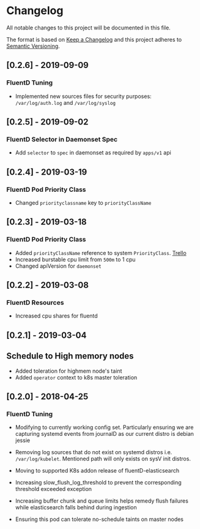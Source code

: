 # Changelog
All notable changes to this project will be documented in this file.

The format is based on [Keep a Changelog](http://keepachangelog.com/en/1.0.0/)
and this project adheres to [Semantic Versioning](http://semver.org/spec/v2.0.0.html).

## [0.2.6] - 2019-09-09
### FluentD Tuning
- Implemented new sources files for security purposes: `/var/log/auth.log` and `/var/log/syslog`

## [0.2.5] - 2019-09-02
### FluentD Selector in Daemonset Spec
- Add `selector` to `spec` in daemonset as required by `apps/v1` api

## [0.2.4] - 2019-03-19
### FluentD Pod Priority Class
- Changed `priorityclassname` key to `priorityClassName`

## [0.2.3] - 2019-03-18
### FluentD Pod Priority Class
- Added `priorityClassName` reference to system `PriorityClass`. [Trello](https://trello.com/c/Ay2ryNvC)
- Increased burstable cpu limit from `500m` to 1 cpu
- Changed apiVersion for `daemonset`

## [0.2.2] - 2019-03-08
### FluentD Resources
- Increased cpu shares for fluentd

## [0.2.1] - 2019-03-04
## Schedule to High memory nodes
- Added toleration for highmem node's taint
- Added `operator` context to k8s master toleration

## [0.2.0] - 2018-04-25
### FluentD Tuning
- Modifying to currently working config set.
  Particularly ensuring we are capturing systemd events from journalD as our current distro is
  debian jessie

- Removing log sources that do not exist on systemd distros i.e.
  `/var/log/kubelet`.  Mentioned path will only exists on sysV init
  distros.

- Moving to supported K8s addon release of fluentD-elasticsearch

- Increasing slow_flush_log_threshold to prevent the corresponding
  threshold exceeded exception

- Increasing buffer chunk and queue limits helps remedy flush failures while
  elasticsearch falls behind during ingestion

- Ensuring this pod can tolerate no-schedule taints on master nodes
